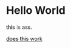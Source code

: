 <!DOCTYPE html>
<html>
<body>
<h1>Hello World</h1>
<p>this is ass.</p>
<a href="https://randomgirljustignore.github.io/testweb">does this work</a>
</body>
</html>
